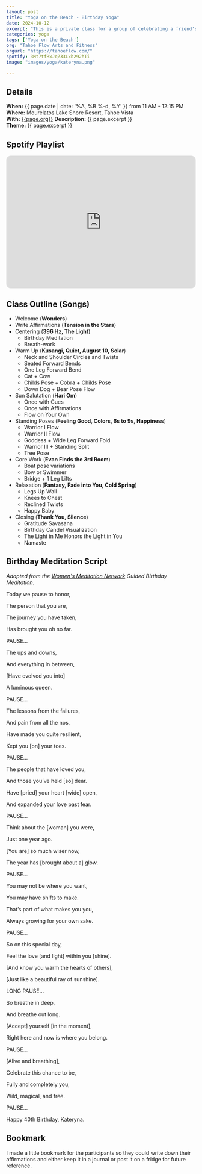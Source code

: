 ```yaml
---
layout: post
title: "Yoga on the Beach - Birthday Yoga"
date: 2024-10-12
excerpt: "This is a private class for a group of celebrating a friend's 40th birthday. They requested a light flow ending with a nice restorative savasana. The class begins with writing 12 affirmation statements, breath-work, and a birthday meditation. After a brief warm-up, we do sun salutations and add in the 12 affirmations statements as mantras. This is followed by a series of standing poses to build strength, flexibility, and balance. After a little core-work, we cool down, relax, and end with a juicy savasana."
categories: yoga
tags: ['Yoga on the Beach']
org: "Tahoe Flow Arts and Fitness"
orgurl: "https://tahoeflow.com/"
spotify: 3Mt7tfRxJqZ33Lxb292hTi
image: "images/yoga/kateryna.png"

---
```




## Details

**When:** {{ page.date | date: '%A, %B %-d, %Y' }} from 11 AM - 12:15 PM   
**Where:** Mourelatos Lake Shore Resort, Tahoe Vista   
**With:** [{{page.org}}]({{page.orgurl}})
**Description:** {{ page.excerpt }}  
**Theme:** {{ page.excerpt }}         


## Spotify Playlist

<iframe style="border-radius:12px" src="https://open.spotify.com/embed/playlist/{{ page.spotify }}?utm_source=generator" width="100%" height="352" frameBorder="0" allowfullscreen="" allow="autoplay; clipboard-write; encrypted-media; fullscreen; picture-in-picture" loading="lazy"></iframe>  


## Class Outline (Songs)

* Welcome (**Wonders**)
* Write Affirmations  (**Tension in the Stars**)
* Centering (**396 Hz, The Light**)
	* Birthday Meditation  
	* Breath-work  
* Warm Up (**Kusangi, Quiet, August 10, Solar**)
	* Neck and Shoulder Circles and Twists
	* Seated Forward Bends
	* One Leg Forward Bend 
	* Cat + Cow
	* Childs Pose + Cobra + Childs Pose
	* Down Dog + Bear Pose Flow
* Sun Salutation (**Hari Om**)
	* Once with Cues
	* Once with Affirmations
	* Flow on Your Own
* Standing Poses  (**Feeling Good, Colors, 6s to 9s, Happiness**)  
	* Warrior I Flow
	* Warrior II Flow
	* Goddess + Wide Leg Forward Fold
	* Warrior III + Standing Split
	* Tree Pose
* Core Work (**Evan Finds the 3rd Room**)  
	* Boat pose variations
	* Bow or Swimmer
	* Bridge + 1 Leg Lifts
* Relaxation (**Fantasy, Fade into You, Cold Spring**)
	* Legs Up Wall
	* Knees to Chest
	* Reclined Twists
	* Happy Baby
* Closing (**Thank You, Silence**)
	* Gratitude Savasana
	* Birthday Candel Visualization
	* The Light in Me Honors the Light in You
	* Namaste


## Birthday Meditation Script

_Adapted from the [Women's Meditation Network](https://womensmeditationnetwork.com/happy-birthday-guided-meditation-mfw/) Guided Birthday Meditation._

Today we pause to honor,

The person that you are,

The journey you have taken,

Has brought you oh so far.

PAUSE…

The ups and downs,

And everything in between,

[Have evolved you into]

A luminous queen.

PAUSE…

The lessons from the failures,

And pain from all the nos,

Have made you quite resilient,

Kept you [on] your toes.

PAUSE…

The people that have loved you,

And those you’ve held [so] dear.

Have [pried] your heart [wide] open,

And expanded your love past fear.

PAUSE…

Think about the [woman] you were,

Just one year ago.

[You are] so much wiser now,

The year has [brought about a] glow.

PAUSE…

You may not be where you want,

You may have shifts to make.

That’s part of what makes you you,

Always growing for your own sake.

PAUSE…

So on this special day,

Feel the love [and light] within you [shine].

[And know you warm the hearts of others],

[Just like a beautiful ray of sunshine].

LONG PAUSE…

So breathe in deep,

And breathe out long.

[Accept] yourself [in the moment],

Right here and now is where you belong.

PAUSE…

[Alive and breathing],

Celebrate this chance to be,

Fully and completely you,

Wild, magical, and free.

PAUSE…

Happy 40th Birthday, Kateryna.


## Bookmark

I made a little bookmark for the participants so they could write down their affirmations and either keep it in a journal or post it on a fridge for future reference.

<object data="/assets/pdfs/beach-yoga-birthday.pdf" width="1000" height="1000" type='application/pdf'></object>

